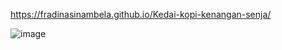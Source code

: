 https://fradinasinambela.github.io/Kedai-kopi-kenangan-senja/

![image](https://github.com/FradinaSinambela/Kedai-kopi-kenangan-senja/assets/56115303/d09ce694-5e95-43fa-a85a-273379fe8452)

